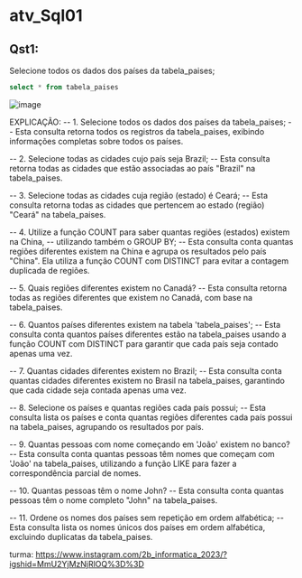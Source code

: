 # atv_Sql01


## Qst1:
Selecione todos os dados dos países da tabela_paises;
```sql
select * from tabela_paises
```
![image](https://github.com/joseluiz03/atv_Sql01/assets/116982553/eda2ffa2-6a92-415c-aa7a-aa70b80c8d5f)












EXPLICAÇÃO:
-- 1. Selecione todos os dados dos países da tabela_paises;
-- Esta consulta retorna todos os registros da tabela_paises, exibindo informações completas sobre todos os países.

-- 2. Selecione todas as cidades cujo país seja Brazil;
-- Esta consulta retorna todas as cidades que estão associadas ao país "Brazil" na tabela_paises.

-- 3. Selecione todas as cidades cuja região (estado) é Ceará;
-- Esta consulta retorna todas as cidades que pertencem ao estado (região) "Ceará" na tabela_paises.

-- 4. Utilize a função COUNT para saber quantas regiões (estados) existem na China,
-- utilizando também o GROUP BY;
-- Esta consulta conta quantas regiões diferentes existem na China e agrupa os resultados pelo país "China". Ela utiliza a função COUNT com DISTINCT para evitar a contagem duplicada de regiões.

-- 5. Quais regiões diferentes existem no Canadá?
-- Esta consulta retorna todas as regiões diferentes que existem no Canadá, com base na tabela_paises.

-- 6. Quantos países diferentes existem na tabela 'tabela_paises';
-- Esta consulta conta quantos países diferentes estão na tabela_paises usando a função COUNT com DISTINCT para garantir que cada país seja contado apenas uma vez.

-- 7. Quantas cidades diferentes existem no Brazil;
-- Esta consulta conta quantas cidades diferentes existem no Brasil na tabela_paises, garantindo que cada cidade seja contada apenas uma vez.

-- 8. Selecione os países e quantas regiões cada país possui;
-- Esta consulta lista os países e conta quantas regiões diferentes cada país possui na tabela_paises, agrupando os resultados por país.

-- 9. Quantas pessoas com nome começando em 'João' existem no banco?
-- Esta consulta conta quantas pessoas têm nomes que começam com 'João' na tabela_paises, utilizando a função LIKE para fazer a correspondência parcial de nomes.

-- 10. Quantas pessoas têm o nome John?
-- Esta consulta conta quantas pessoas têm o nome completo "John" na tabela_paises.

-- 11. Ordene os nomes dos países sem repetição em ordem alfabética;
-- Esta consulta lista os nomes únicos dos países em ordem alfabética, excluindo duplicatas da tabela_paises.

turma: https://www.instagram.com/2b_informatica_2023/?igshid=MmU2YjMzNjRlOQ%3D%3D
